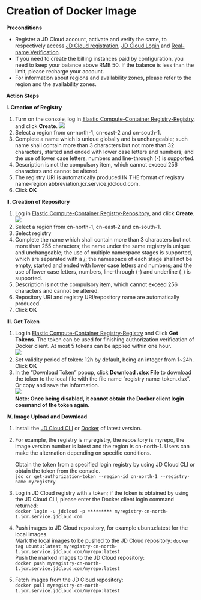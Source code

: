 # Creation of Docker Image

**Preconditions**

 - Register a JD Cloud account, activate and verify the same, to respectively access [JD Cloud registration](https://accounts.jdcloud.com/p/regPage?source=jdcloud%26ReturnUrl=%2f%2fuc.jdcloud.com%2fpassport%2fcomplete%3freturnUrl%3d//www.jdcloud.com/), [JD Cloud Login](https://console.jdcloud.com/overview) and [Real-name Verification](https://uc.jdcloud.com/account/verify).
 - If you need to create the billing instances paid by configuration, you need to keep your balance above RMB 50. If the balance is less than the limit, please recharge your account.
 - For information about regions and availability zones, please refer to the region and the availability zones.

**Action Steps**

**I. Creation of Registry**

 1. Turn on the console, log in [Elastic Compute-Container Registry-Registry](https://cns-console.jdcloud.com/host/containerregistry/list), and click **Create**.
    ![](https://github.com/jdcloudcom/cn/blob/edit/image/Elastic-Compute/Container-Registry/创建注册表页面.png)  
 2. Select a region from cn-north-1, cn-east-2 and cn-south-1.  
 3. Complete a name which is unique globally and is unchangeable; such name shall contain more than 3 characters but not more than 32 characters, started and ended with lower case letters and numbers; and the use of lower case letters, numbers and line-through (-) is supported.  
 4. Description is not the compulsory item, which cannot exceed 256 characters and cannot be altered.  
 5. The registry URI is automatically produced IN THE format of registry name-region abbreviation.jcr.service.jdcloud.com.  
 6. Click **OK**  

**II. Creation of Repository**

 1. Log in [Elastic Compute-Container Registry-Repository](https://cns-console.jdcloud.com/host/containerrepository/list), and click **Create**.  
 ![](https://github.com/jdcloudcom/cn/blob/edit/image/Elastic-Compute/Container-Registry/新建镜像仓库.png)  
 2. Select a region from cn-north-1, cn-east-2 and cn-south-1.  
 3. Select registry  
 4. Complete the name which shall contain more than 3 characters but not more than 255 characters; the name under the same registry is unique and unchangeable; the use of multiple namespace stages is supported, which are separated with a /; the namespace of each stage shall not be empty, started and ended with lower case letters and numbers; and the use of lower case letters, numbers, line-through (-) and underline (_) is supported.  
 5. Description is not the compulsory item, which cannot exceed 256 characters and cannot be altered.  
 6. Repository URI and registry URI/repository name are automatically produced.  
 7. Click **OK**  

**III. Get Token**

 1. Log in [Elastic Compute-Container Registry-Registry](https://cns-console.jdcloud.com/host/containerregistry/list) and Click **Get Tokens**. The token can be used for finishing authorization verification of Docker client. At most 5 tokens can be applied within one hour.  
 ![](https://github.com/jdcloudcom/cn/blob/edit/image/Elastic-Compute/Container-Registry/获取临时令牌.png)   
 2. Set validity period of token: 12h by default, being an integer from 1~24h. Click **OK**  
 3. In the “Download Token” popup, click **Download .xlsx File** to download the token to the local file with the file name “registry name-token.xlsx”. Or copy and save the information.  
![](https://github.com/jdcloudcom/cn/blob/edit/image/Elastic-Compute/Container-Registry/下载临时令牌.png)  
**Note: Once being disabled, it cannot obtain the Docker client login command of the token again.**

**IV. Image Upload and Download**

 1. Install the [JD Cloud CLI](https://docs.jdcloud.com/cn/cli/introduction) or [Docker](https://docs.docker.com/install/) of latest version.
 
 2. For example, the registry is myregistry, the repository is myrepo, the image version number is latest and the region is cn-north-1. Users can make the alternation depending on specific conditions.
 
    Obtain the token from a specified login registry by using JD Cloud CLI or obtain the token from the console.  
    `jdc cr get-authorization-token --region-id cn-north-1 --registry-name myregistry`
 3. Log in JD Cloud registry with a token; if the token is obtained by using the JD Cloud CLI, please enter the Docker client login command returned:  
    `docker login -u jdcloud -p ********* myregistry-cn-north-1.jcr.service.jdcloud.com `
 4. Push images to JD Cloud repository, for example ubuntu:latest for the local images.  
    Mark the local images to be pushed to the JD Cloud repository:
    `
    docker tag ubuntu:latest myregistry-cn-north-1.jcr.service.jdcloud.com/myrepo:latest
    `  
    Push the marked images to the JD Cloud repository:  
    `
    docker push myregistry-cn-north-1.jcr.service.jdcloud.com/myrepo:latest
    `
 5. Fetch images from the JD Cloud repository:  
    `
    docker pull myregistry-cn-north-1.jcr.service.jdcloud.com/myrepo:latest
    `
